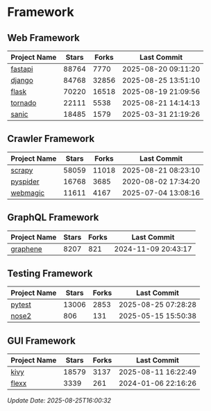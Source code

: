 # Framework

## Web Framework
| Project Name | Stars | Forks | Last Commit |
| ------------ | ----- | ----- | ----------- |
| [fastapi](https://github.com/fastapi/fastapi) | 88764 | 7770 | 2025-08-20 09:11:20 |
| [django](https://github.com/django/django) | 84768 | 32856 | 2025-08-25 13:51:10 |
| [flask](https://github.com/pallets/flask) | 70220 | 16518 | 2025-08-19 21:09:56 |
| [tornado](https://github.com/tornadoweb/tornado) | 22111 | 5538 | 2025-08-21 14:14:13 |
| [sanic](https://github.com/sanic-org/sanic) | 18485 | 1579 | 2025-03-31 21:19:26 |

## Crawler Framework
| Project Name | Stars | Forks | Last Commit |
| ------------ | ----- | ----- | ----------- |
| [scrapy](https://github.com/scrapy/scrapy) | 58059 | 11018 | 2025-08-21 08:23:10 |
| [pyspider](https://github.com/binux/pyspider) | 16768 | 3685 | 2020-08-02 17:34:20 |
| [webmagic](https://github.com/code4craft/webmagic) | 11611 | 4167 | 2025-07-04 13:08:16 |

## GraphQL Framework
| Project Name | Stars | Forks | Last Commit |
| ------------ | ----- | ----- | ----------- |
| [graphene](https://github.com/graphql-python/graphene) | 8207 | 821 | 2024-11-09 20:43:17 |

## Testing Framework
| Project Name | Stars | Forks | Last Commit |
| ------------ | ----- | ----- | ----------- |
| [pytest](https://github.com/pytest-dev/pytest) | 13006 | 2853 | 2025-08-25 07:28:28 |
| [nose2](https://github.com/nose-devs/nose2) | 806 | 131 | 2025-05-15 15:50:38 |

## GUI Framework
| Project Name | Stars | Forks | Last Commit |
| ------------ | ----- | ----- | ----------- |
| [kivy](https://github.com/kivy/kivy) | 18579 | 3137 | 2025-08-11 16:22:49 |
| [flexx](https://github.com/flexxui/flexx) | 3339 | 261 | 2024-01-06 22:16:26 |

*Update Date: 2025-08-25T16:00:32*